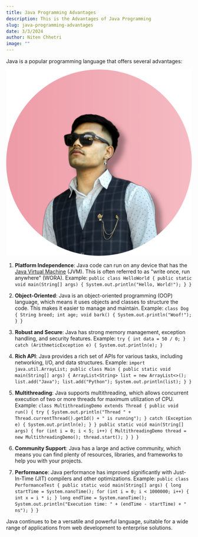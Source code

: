 ```yaml
---
title: Java Programming Advantages
description: This is the Advantages of Java Programming
slug: java-programming-advantages
date: 3/3/2024
author: Niten Chhetri
image: ""
---
```


Java is a popular programming language that offers several advantages:

<!-- ```c showLineNumbers {3} /printf/ -->

![Java Logo](/pp.png)

1. **Platform Independence**: Java code can run on any device that has the [Java Virtual Machine](https://en.wikipedia.org/wiki/Java_Virtual_Machine) (JVM). This is often referred to as "write once, run anywhere" (WORA). Example: `public class HelloWorld { public static void main(String[] args) { System.out.println("Hello, World!"); } }`

2. **Object-Oriented**: Java is an object-oriented programming (OOP) language, which means it uses objects and classes to structure the code. This makes it easier to manage and maintain. Example: `class Dog { String breed; int age; void bark() { System.out.println("Woof!"); } }`

3. **Robust and Secure**: Java has strong memory management, exception handling, and security features. Example: `try { int data = 50 / 0; } catch (ArithmeticException e) { System.out.println(e); }`

4. **Rich API**: Java provides a rich set of APIs for various tasks, including networking, I/O, and data structures. Example: `import java.util.ArrayList; public class Main { public static void main(String[] args) { ArrayList<String> list = new ArrayList<>(); list.add("Java"); list.add("Python"); System.out.println(list); } }`

5. **Multithreading**: Java supports multithreading, which allows concurrent execution of two or more threads for maximum utilization of CPU. Example: `class MultithreadingDemo extends Thread { public void run() { try { System.out.println("Thread " + Thread.currentThread().getId() + " is running"); } catch (Exception e) { System.out.println(e); } } public static void main(String[] args) { for (int i = 0; i < 5; i++) { MultithreadingDemo thread = new MultithreadingDemo(); thread.start(); } } }`

6. **Community Support**: Java has a large and active community, which means you can find plenty of resources, libraries, and frameworks to help you with your projects.

7. **Performance**: Java performance has improved significantly with Just-In-Time (JIT) compilers and other optimizations. Example: `public class PerformanceTest { public static void main(String[] args) { long startTime = System.nanoTime(); for (int i = 0; i < 1000000; i++) { int x = i * i; } long endTime = System.nanoTime(); System.out.println("Execution time: " + (endTime - startTime) + " ns"); } }`

Java continues to be a versatile and powerful language, suitable for a wide range of applications from web development to enterprise solutions.

```

```
